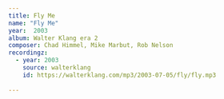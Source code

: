 ```yaml
---
title: Fly Me
name: "Fly Me"
year:  2003
album: Walter Klang era 2
composer: Chad Himmel, Mike Marbut, Rob Nelson
recordingz:
  - year: 2003
    source: walterklang
    id: https://walterklang.com/mp3/2003-07-05/fly/fly.mp3
 
---
```


